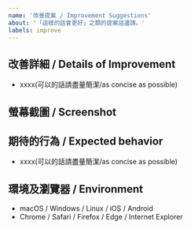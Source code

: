 ```yaml
---
name: '改善提案 / Improvement Suggestions'
about: '「這樣的話會更好」之類的提案這邊請。'
labels: improve
---
```


## 改善詳細 / Details of Improvement
- xxxx(可以的話請盡量簡潔/as concise as possible)

## 螢幕截圖 / Screenshot
<!-- 如果是 bug 的話，請附上開發者工具截圖 -->
<!-- If it's a bug, attach a screenshot of the developer tool console -->

## 期待的行為 / Expected behavior
- xxxx(可以的話請盡量簡潔/as concise as possible)

## 環境及瀏覽器 / Environment
- macOS / Windows / Linux / iOS / Android
- Chrome / Safari / Firefox / Edge / Internet Explorer
